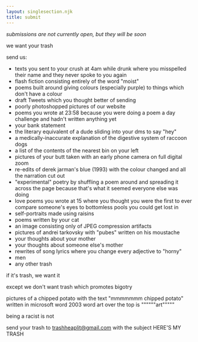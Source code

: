 ```yaml
---
layout: singlesection.njk
title: submit
---
```


_submissions are not currently open, but they will be soon_

we want your trash

send us:

- texts you sent to your crush at 4am while drunk where you misspelled their name and they never spoke to you again
- flash fiction consisting entirely of the word "moist"
- poems built around giving colours (especially purple) to things which don't have a colour
- draft Tweets which you thought better of sending
- poorly photoshopped pictures of our website
- poems you wrote at 23:58 because you were doing a poem a day challenge and hadn't written anything yet
- your bank statement
- the literary equivalent of a dude sliding into your dms to say "hey"
- a medically-inaccurate explanation of the digestive system of raccoon dogs
- a list of the contents of the nearest bin on your left
- pictures of your butt taken with an early phone camera on full digital zoom
- re-edits of derek jarman's blue (1993) with the colour changed and all the narration cut out
- "experimental" poetry  by shuffling a poem around and spreading it across the page because that's what it seemed everyone else was doing
- love poems you wrote at 15 where you thought you were the first to ever compare someone's eyes to bottomless pools you could get lost in
- self-portraits made using raisins
- poems written by your cat
- an image consisting only of JPEG compression artifacts
- pictures of andrei tarkovsky with "pubes" written on his moustache
- your thoughts about your mother
- your thoughts about someone else's mother
- rewrites of song lyrics where you change every adjective to "horny"
- men
- any other trash

if it's trash, we want it

except we don't want trash which promotes bigotry 

pictures of a chipped potato with the text "mmmmmmm chipped potato" written in microsoft word 2003 word art over the top is """"""art"""""

being a racist is not

send your trash to [trashheaplit@gmail.com](mailto:trashheaplit@gmail.com) with the subject HERE'S MY TRASH